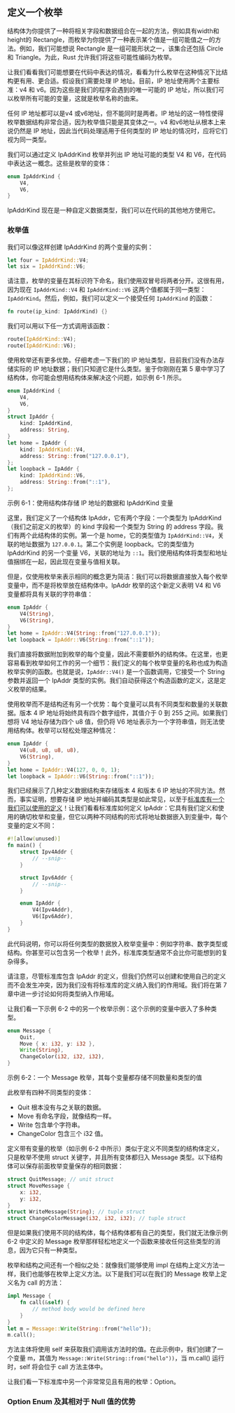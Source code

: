 ## 定义一个枚举

结构体为你提供了一种将相关字段和数据组合在一起的方法，例如具有width和height的 Rectangle，而枚举为你提供了一种表示某个值是一组可能值之一的方法。例如，我们可能想说 Rectangle 是一组可能形状之一，该集合还包括 Circle 和 Triangle。为此，Rust 允许我们将这些可能性编码为枚举。

让我们看看我们可能想要在代码中表达的情况，看看为什么枚举在这种情况下比结构更有用、更合适。假设我们需要处理 IP 地址。目前，IP 地址使用两个主要标准：v4 和 v6。因为这些是我们的程序会遇到的唯一可能的 IP 地址，所以我们可以枚举所有可能的变量，这就是枚举名称的由来。

任何 IP 地址都可以是v4 或v6地址，但不能同时是两者。IP 地址的这一特性使得枚举数据结构非常合适，因为枚举值只能是其变体之一。v4 和v6地址从根本上来说仍然是 IP 地址，因此当代码处理适用于任何类型的 IP 地址的情况时，应将它们视为同一类型。

我们可以通过定义 IpAddrKind 枚举并列出 IP 地址可能的类型 V4 和 V6，在代码中表达这一概念。这些是枚举的变体：

```rust
enum IpAddrKind {
    V4,
    V6,
}
```

IpAddrKind 现在是一种自定义数据类型，我们可以在代码的其他地方使用它。

### 枚举值

我们可以像这样创建 IpAddrKind 的两个变量的实例：

```rust
let four = IpAddrKind::V4;
let six = IpAddrKind::V6;
```

请注意，枚举的变量在其标识符下命名，我们使用双冒号将两者分开。这很有用，因为现在 `IpAddrKind::V4` 和 `IpAddrKind::V6` 这两个值都属于同一类型：`IpAddrKind`。然后，例如，我们可以定义一个接受任何 `IpAddrKind` 的函数：

```rust
fn route(ip_kind: IpAddrKind) {}
```

我们可以用以下任一方式调用该函数：

```rust
route(IpAddrKind::V4);
route(IpAddrKind::V6);
```

使用枚举还有更多优势。仔细考虑一下我们的 IP 地址类型，目前我们没有办法存储实际的 IP 地址数据；我们只知道它是什么类型。鉴于你刚刚在第 5 章中学习了结构体，你可能会想用结构体来解决这个问题，如示例 6-1 所示。

```rust
enum IpAddrKind {
    V4,
    V6,
}
struct IpAddr {
    kind: IpAddrKind,
    address: String,
}
let home = IpAddr {
    kind: IpAddrKind::V4,
    address: String::from("127.0.0.1"),
};
let loopback = IpAddr {
    kind: IpAddrKind::V6,
    address: String::from("::1"),
};
```

示例 6-1：使用结构体存储 IP 地址的数据和 IpAddrKind 变量

这里，我们定义了一个结构体 IpAddr，它有两个字段：一个类型为 IpAddrKind（我们之前定义的枚举）的 kind 字段和一个类型为 String 的 address 字段。我们有两个此结构体的实例。第一个是 home，它的类型值为 `IpAddrKind::V4`，关联的地址数据为 `127.0.0.1`。第二个实例是 loopback。它的类型值为 IpAddrKind 的另一个变量 V6，关联的地址为 `::1`。我们使用结构体将类型和地址值捆绑在一起，因此现在变量与值相关联。

但是，仅使用枚举来表示相同的概念更为简洁：我们可以将数据直接放入每个枚举变量中，而不是将枚举放在结构体中。IpAddr 枚举的这个新定义表明 V4 和 V6 变量都将具有关联的字符串值：

```rust
enum IpAddr {
    V4(String),
    V6(String),
}
let home = IpAddr::V4(String::from("127.0.0.1"));
let loopback = IpAddr::V6(String::from("::1"));
```

我们直接将数据附加到枚举的每个变量，因此不需要额外的结构体。在这里，也更容易看到枚举如何工作的另一个细节：我们定义的每个枚举变量的名称也成为构造枚举实例的函数。也就是说，`IpAddr::V4()` 是一个函数调用，它接受一个 String 参数并返回一个 IpAddr 类型的实例。我们自动获得这个构造函数的定义，这是定义枚举的结果。

使用枚举而不是结构还有另一个优势：每个变量可以具有不同类型和数量的关联数据。版本 4 IP 地址将始终具有四个数字组件，其值介于 0 到 255 之间。如果我们想将 V4 地址存储为四个 u8 值，但仍将 V6 地址表示为一个字符串值，则无法使用结构体。枚举可以轻松处理这种情况：

```rust
enum IpAddr {
    V4(u8, u8, u8, u8),
    V6(String),
}
let home = IpAddr::V4(127, 0, 0, 1);
let loopback = IpAddr::V6(String::from("::1"));
```

我们已经展示了几种定义数据结构来存储版本 4 和版本 6 IP 地址的不同方法。然而，事实证明，想要存储 IP 地址并编码其类型是如此常见，以至于[标准库有一个我们可以使用的定义](https://doc.rust-lang.org/std/net/enum.IpAddr.html)！让我们看看标准库如何定义 IpAddr：它具有我们定义和使用的确切枚举和变量，但它以两种不同结构的形式将地址数据嵌入到变量中，每个变量的定义不同：

```rust
#![allow(unused)]
fn main() {
    struct Ipv4Addr {
        // --snip--
    }

    struct Ipv6Addr {
        // --snip--
    }

    enum IpAddr {
        V4(Ipv4Addr),
        V6(Ipv6Addr),
    }
}
```

此代码说明，你可以将任何类型的数据放入枚举变量中：例如字符串、数字类型或结构。你甚至可以包含另一个枚举！此外，标准库类型通常不会比你可能想到的复杂得多。

请注意，尽管标准库包含 IpAddr 的定义，但我们仍然可以创建和使用自己的定义而不会发生冲突，因为我们没有将标准库的定义纳入我们的作用域。我们将在第 7 章中进一步讨论如何将类型纳入作用域。

让我们看一下示例 6-2 中的另一个枚举示例：这个示例的变量中嵌入了多种类型。

```rust
enum Message {
    Quit,
    Move { x: i32, y: i32 },
    Write(String),
    ChangeColor(i32, i32, i32),
}
```

示例 6-2：一个 Message 枚举，其每个变量都存储不同数量和类型的值

此枚举有四种不同类型的变体：

* Quit 根本没有与之关联的数据。
* Move 有命名字段，就像结构一样。
* Write 包含单个字符串。
* ChangeColor 包含三个 i32 值。

定义带有变量的枚举（如示例 6-2 中所示）类似于定义不同类型的结构体定义，只是枚举不使用 struct 关键字，并且所有变体都归入 Message 类型。以下结构体可以保存前面枚举变量保存的相同数据：

```rust
struct QuitMessage; // unit struct
struct MoveMessage {
    x: i32,
    y: i32,
}
struct WriteMessage(String); // tuple struct
struct ChangeColorMessage(i32, i32, i32); // tuple struct
```

但是如果我们使用不同的结构体，每个结构体都有自己的类型，我们就无法像示例 6-2 中定义的 Message 枚举那样轻松地定义一个函数来接收任何这些类型的消息，因为它只有一种类型。

枚举和结构之间还有一个相似之处：就像我们能够使用 impl 在结构上定义方法一样，我们也能够在枚举上定义方法。以下是我们可以在我们的 Message 枚举上定义名为 call 的方法：

```rust
impl Message {
    fn call(&self) {
        // method body would be defined here
    }
}
let m = Message::Write(String::from("hello"));
m.call();
```

方法主体将使用 self 来获取我们调用该方法时的值。在此示例中，我们创建了一个变量 m，其值为 `Message::Write(String::from("hello"))`，当 m.call() 运行时，self 将会位于 call 方法主体中。

让我们看一下标准库中另一个非常常见且有用的枚举：Option。

### Option Enum 及其相对于 Null 值的优势